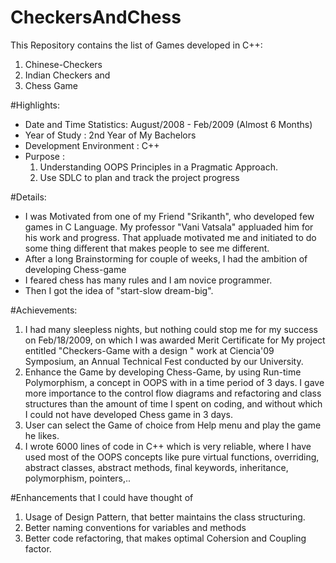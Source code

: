 # CheckersAndChess
This Repository contains the list of Games developed in C++:

1. Chinese-Checkers 
2. Indian Checkers and 
3. Chess Game

#Highlights: 
- Date and Time Statistics: August/2008 - Feb/2009 (Almost 6 Months)
- Year of Study           : 2nd Year of My Bachelors
- Development Environment : C++
- Purpose                 : 
    1. Understanding OOPS Principles in a Pragmatic Approach. 
    2. Use SDLC to plan and track the project progress
                            

#Details:
- I was Motivated from one of my Friend "Srikanth", who developed few games in C Language. My professor "Vani Vatsala" appluaded him for his work and progress. That appluade motivated me and initiated to do some thing different that makes people to see me different.  
- After a long Brainstorming for couple of weeks, I had the ambition of developing Chess-game
- I feared chess has many rules and I am novice programmer.
- Then I got the idea of "start-slow dream-big".

#Achievements:
1. I had many sleepless nights, but nothing could stop me for my success on Feb/18/2009, on which I was awarded Merit Certificate for My project entitled "Checkers-Game with a design " work at Ciencia'09 Symposium, an Annual Technical Fest conducted by our University. 
2. Enhance the Game by developing Chess-Game, by using Run-time Polymorphism, a concept in OOPS with in a time period of 3 days. I gave more importance to the control flow diagrams and refactoring and class structures than the amount of time I spent on coding, and without which I could not have developed Chess game in 3 days.
3. User can select the Game of choice from Help menu and play the game he likes.
4. I wrote 6000 lines of code in C++ which is very reliable, where I have used most of the OOPS concepts like pure virtual functions, overriding, abstract classes, abstract methods, final keywords, inheritance, polymorphism, pointers,.. 

#Enhancements that I could have thought of
1. Usage of Design Pattern, that better maintains the class structuring.
2. Better naming conventions for variables and methods
3. Better code refactoring, that makes optimal Cohersion and Coupling factor.

